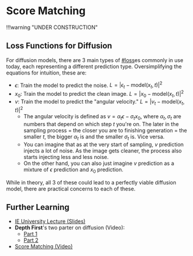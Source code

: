 # Score Matching

!!!warning "UNDER CONSTRUCTION"

## Loss Functions for Diffusion

For diffusion models, there are 3 main types of [#loss](./00_models.md#what-is-a-loss-function)es commonly in use today, each representing a different prediction type. Oversimplifying the equations for intuition, these are:

- $\epsilon:$ Train the model to predict the noise. $L=|\epsilon_t - \text{model}(x_t, t)|^2$ 
- $x_0:$ Train the model to predict the clean image. $L=|x_0 - \text{model}(x_t, t)|^2$
- $v:$ Train the model to predict the "angular velocity." $L=|v_t - \text{model}(x_t, t)|^2$
    - The angular velocity is defined as $v=\alpha_t\epsilon - \sigma_t x_0,$ where $\alpha_t, \sigma_t$ are numbers that depend on which step $t$ you're on. The later in the sampling process = the closer you are to finishing generation = the smaller $t$, the bigger $\alpha_t$ is and the smaller $\sigma_t$ is. Vice versa.
    - You can imagine that as at the very start of sampling, $v$ prediction injects a lot of noise. As the image gets cleaner, the process also starts injecting less and less noise.
    - On the other hand, you can also just imagine $v$ prediction as a mixture of $\epsilon$ prediction and $x_0$ prediction.

While in theory, all 3 of these could lead to a perfectly viable diffusion model, there are practical concerns to each of these.

## Further Learning

- [IE University Lecture (Slides)](https://julioasotodv.github.io/ie-c4-466671-diffusion-models/)
- **Depth First**'s two parter on diffusion (Video):
    - [Part 1](https://www.youtube.com/watch?v=1pgiu--4W3I)
    - [Part 2](https://www.youtube.com/watch?v=Fk2I6pa6UeA)
- [Score Matching (Video)](https://www.youtube.com/watch?v=B4oHJpEJBAA)
